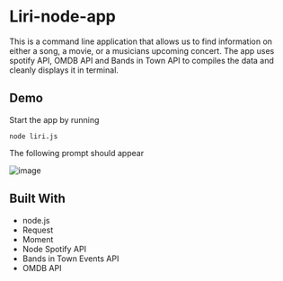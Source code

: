 # Liri-node-app

This is a command line application that allows us to find information on either a song, a movie, or a musicians upcoming concert. The app uses spotify API, OMDB API and Bands in Town API to compiles the data and cleanly displays it in terminal.

## Demo

Start the app by running

```
node liri.js 
```
The following prompt should appear

![image](https://github.com/CasazzaDan/liri-node-app/demo-screenshots/startPrompt.png)

## Built With

* node.js
* Request
* Moment
* Node Spotify API
* Bands in Town Events API
* OMDB API
